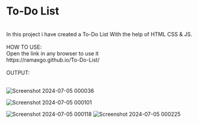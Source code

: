 <h1> To-Do List</h1>
<br>
In this project i have created a To-Do List With the help of HTML CSS & JS.
<br>
<br>
HOW TO USE:
<br>
Open the link in any browser to use it
<br>
https://ramaxgo.github.io/To-Do-List/
<br>
<br>
OUTPUT:
<br>
<br>

![Screenshot 2024-07-05 000036](https://github.com/ramaxgo/To-Do-List/assets/157969899/01562d51-7ecb-4fab-952d-8cd71185406a)


![Screenshot 2024-07-05 000101](https://github.com/ramaxgo/To-Do-List/assets/157969899/f08f49d1-1574-4ea4-8768-27689818e320)

![Screenshot 2024-07-05 000118](https://github.com/ramaxgo/To-Do-List/assets/157969899/6183c548-efaf-471c-94ea-781545fd5033)
![Screenshot 2024-07-05 000225](https://github.com/ramaxgo/To-Do-List/assets/157969899/a0b0207d-7ed6-466e-ab00-f5227ffbb4b5)
